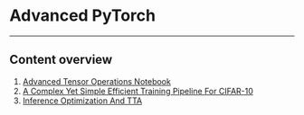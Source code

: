 # Advanced PyTorch

---

## Content overview

1. [Advanced Tensor Operations Notebook](./AdvancedTensorOperations.ipynb)
2. [A Complex Yet Simple Efficient Training Pipeline For CIFAR-10](./ComplexYetSimpleTrainingPipeline.ipynb)
3. [Inference Optimization And TTA](./InferenceOptimizationAndTTA.ipynb)
